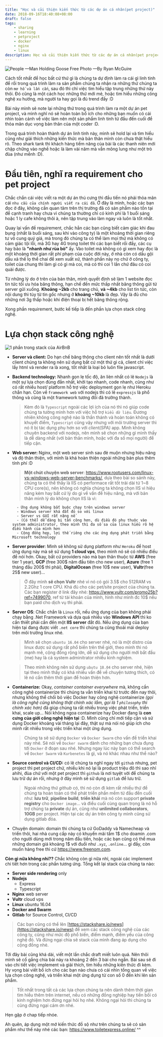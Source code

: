 ```yaml
---
title: "Học và cải thiện kiến thức từ các dự án cá nhân(pet project)"
date: 2018-09-16T18:40:08+08:00
draft: false
tags:
    - sharing
    - learning
    - petproject
    - docker
    - nginx
    - linux
description: Học và cải thiện kiến thức từ các dự án cá nhân(pet project)
---
```


![People —Man Holding Goose Free Photo —By Ryan McGuire](https://gratisography.com/thumbnails/gratisography-427-thumbnail.jpg)

Cách tốt nhất để học bất cứ thứ gì là chúng ta dự định làm ra cái gì linh tinh để rồi trong quá trình làm ra sản phẩm chúng ta nhận ra những thứ chúng ta còn `mơ hồ và lấn cấn`, sau đó thì chỉ việc tìm hiểu tập trung những thứ này thôi. Đó cũng là một cách học những thứ mới mẻ, hoặc tìm hiểu những công nghệ xu hướng, mà người ta hay gọi là đú trend đấy :D

Bài này mình sẽ note lại những thứ trong quá trình làm ra một dự án pet project, và mình nghĩ nó sẽ hoàn toàn bổ ích cho những bạn muốn có cái nhìn toàn cảnh về việc làm nên một sản phẩm linh tinh từ đầu đến cuối để thỏa mãn dục vọng bản thân của một coder :D.

Trong quá trình hoàn thành dự án linh tinh này, mình sẽ hold lại và tìm hiểu cũng như giải thích những kiến thức mà bản thân mình còn chưa thật hiểu rõ. Theo shark tank thì khách hàng tiềm năng của bài là các thanh niên mới chập chững vào nghề hoặc là làm vài năm mà vẫn mông lung như một trò đùa (như mềnh :D).

# Đầu tiên, nghĩ ra requirement cho pet project
Chắc chắn cái việc viết ra một dự án thú cưng thì đầu tiền nó phải thỏa mãn cái `nhu cầu của chính người viết ra cái đã`. Ở đây là mình, hoặc các bạn đọc ở đây, không cần quan tâm trên thị trường đã có sản phẩm nào tồn tại để cạnh tranh hay chưa vì chúng ta thường chỉ có kinh phí là 1 buổi sáng hoặc 1 ly cafe không thôi à, nên tập trung vào làm ngay và luôn là tốt nhắt.

Quay lại vấn đề requirement, chắc hẳn các bạn cũng biết cảm giác khi đau bụng (nhất là buổi sáng, sau khi vào công ty) là một khoảng thời gian riêng tư vô cung quý giá, mà trong đó chúng ta có thể làm mọi thứ mà không có cảm giác tội lỗi, mà 3G hay 4G trong toilet thì các bạn biết rồi đấy, các cụ hay bảo là **"nhanh như rùa bò"** ấy. Vào toilet mà không có gì xem hay đọc là một khoảng thời gian rất phí phạm của cuộc đời này, ở nhà còn có dầu gội dầu xả thế lọ thể chai để xem xuất xứ, thành phần này nọ chứ ở công ty, toilet của chung thì làm gì có gì mà coi, mà có thì coi 1 lần chứ đâu có coi quài được.

Từ những lý do ở trên của bản thân, mình quyết định sẽ làm 1 website đọc tin tức tối ưu hóa băng thông, hạn chế đến mức thấp nhất băng thông gửi từ server gửi xuống. **Khoảng ~2kb** cho trang chủ, **và ~4kb** cho list tin tức, còn nội dung thì tùy từ tin gốc nhưng ở **khoảng ~10kb** là đẹp. Vậy là đủ cho những nơi 3g thấp hoặc khi điện thoại bị hết băng thông rộng. 

Xong phần requirement, bước kế tiếp là đến phần lựa chọn stack công nghệ.

# Lựa chọn stack công nghệ
![1 phần trong stack của AirBnB](https://i.imgur.com/ZuPIua9.png)

- **Server và client:**
Do hạn chế băng thông cho client nên tốt nhất là dưới client chúng ta không nên sử dụng bất cứ một thứ gì cả, client chỉ việc lấy html và render ra là xong, tốt nhất là loại bỏ luôn file javascript. 

- **Backend technology:** Nhanh gọn lẹ tốc độ, ăn lièn nhất có lẽ `Nodejs` là một sự lựa chọn đúng đắn nhất, khởi tạo nhanh, code nhanh, cũng như có rất nhiều host/ platform hỗ trợ việc deployment gọn lẹ như Heroku chẳn hạn. Còn về `framework web` với nodejs thì có lẽ `expressjs` là phổ thông và cũng là một framework tương đối đã trưởng thành.

    > Kèm đó là `Typescript` ngoài các lợi ích của nó thì nó giúp code chúng ta tường mình hơn với việc hỗ trợ `kiểu dữ liệu`. Đương nhiên không công nghệ nào là thần thánh và hoàn toán không có khuyết điểm, `Typescript` cũng vậy nhưng với môi trường server thì nó ít bị tác dụng phụ hơn so với *client(SPA)* app. Mình không chuyên backend với nodejs, nên mình sẽ chọn những gì mình thấy là dễ dàng nhất (với bản thân mình, hoặc với đa số mọi người) để tiếp cận.

- **Web server:** Nginx, một web server sinh sau đẻ muộn nhưng hiệu năng và độ thân thiện, với mình là khá hoàn thiện ngoài những bản plus thêm tính phí :D

    > **Một chút chuyện web server**: https://www.rootusers.com/linux-vs-windows-web-server-benchmarks/, dựa theo bài so sánh này, chúng ta có thể thấy là IIS có performace rất tốt trải dài từ 1~8 CPU core(s), nên không có nghĩa chúng ta không chọn IIS vì hiệu năng kém hay bất cứ lý do gì về vấn đề hiệu năng, mà với bản thân mình lý do không chọn IIS là vì:

        - Ứng dụng không bắt buộc chạy trên windows server
        - Windows server khá đắt đỏ so với linux
        - Server vs GUI rất nặng nề
        - (Có thể) dễ dàng bị tấn công hơn, dù điều đó phụ thuộc vào system administrator, theo mình thì đa số sa của linux hiểu rõ hệ điều hành của mình hơn
        - Cộng đồng hẹp, lợi thế riêng cho các ứng dụng phát triển bằng Microsoft technology

- **Server provider**: Mình sẽ không sử dụng platform như `Heroku` để host ứng dụng này mà sẽ sử dụng **1 cloud vps**, theo mình nó sẽ có nhiều điều để nói hơn. Okay, bất cứ providers nào mà bạn thân thuộc từ **AWS** (free tier 1 year), **GCP** (free 300$ năm đầu tiên cho new user), **Azure** (free 1 tháng đầu 200$ thì phải), **DigitalOcean** (free 10$ new user), **Vultr**(free 25$ new user)... 

    > Ở đây mình **sẽ chọn Vultr** nhé vì nó có gói 3.5$ cho 512RAM vs 2.2Ghz 1 core CPU. Khá đủ cho các pet/site project của chúng ta. Các bạn register ở link đây nhé: https://www.vultr.com/promo25b?ref=7499070, ref từ tài khoản của mình, hình như mình đc 10$ nếu bạn paid cho dịch vụ thì phải.

- **Server OS**: Chắc chắn là `Linux` rồi, nếu ứng dụng của bạn không phải chạy bằng .Net Framework và dựa quá nhiều vào **Windows API** thì ko cần thiết phải cần đến một **IIS server** đắt đỏ. Nếu ứng dụng của bạn hiện tại đang được viết `.net core` thì chúng ta cũng thoải mái deploy trên môi trường linux nhé.

    > Mình sẽ chọn `ubuntu 16.04` cho server nhé, nó là một distro của linux được sử dụng rất phổ biến trên thế giới, theo mình thì nó mạnh mẽ, cộng đồng rộng lớn, dễ sử dụng cho người mới bắt đầu (me) hay là cả system adminitrator nhiều kinh nghiệm.

    > Theo mình không nên sử dụng `ubutu 18.04` cho server nhé, hiện tại theo mình thấy có khá nhiều vấn đề về chuyện tương thích, có lẽ nó cần thêm thời gian để hoàn thiện hơn.

- **Containerize:** Okay, *container container everywhere* mà, không cần công nghệ containerize thì chúng ta vẫn triển khai từ trước đến nay thôi, nhưng không thể chối bỏ việc Docker hay công nghệ containerize *(gọi là công nghệ cũng không thật chính xác lắm, gọi là 1 `philosophy` thì chính xác hơn)* đã giúp chúng ta rất nhiều trong việc phát triển, triển khai, scale up... Nói không ngoa containerize hay Docker đang là **con cưng của giới công nghệ hiện tại** :D. Mình cũng chỉ mới tiếp cận và sử dụng Docker khoảng vài tháng lại đây, thật sự mà nói nó giúp ích cho mình rất nhiều trong việc triển khai một ứng dụng.

    > Chúng ta sẽ sử dụng `Docker` và `Docker Swarm` cho vấn đề triển khai này nhé. Sẽ nói về `Docker swarm` dành cho những bạn chưa đụng tới `Docker` ở đoạn sau nhé. Nhưng ngay lúc này bạn có thể search về `Docker Swarm` và `Kurbenetes` là gì, và nó khác nhau như thể nào?

- **Source control và CI/CD:** có lẽ chúng ta nghĩ ngay tới `github` nhưng, pet project thì pet project chứ, nhiều khi nó lại là product triệu đô thì sao nhỉ ahihi, đùa chứ với một pet project thì `github` là nơi tuyệt vời để chúng ta lưu trữ dự án rồi, nhưng ở đây mình sẽ sử dụng `gitlab` để lưu trữ.
    
    > Ngoài những thứ *github* có, thì nó còn đi kèm rất nhiều thứ để chúng ta hoàn toàn có thể phát triển phần mềm từ đầu đến cuối như: **lưu trữ**, **pipeline build**, **triển khải** mà nó còn support **private registry** cho `Docker image`... và điều cuối cùng quan trọng là nó hỗ trợ chúng ta **private** dự án, cũng như **unlimited collaborators**, **10GB** per project. Hiện tại các dự án trên công ty mình cũng sử dụng gitlab đóa.   

- Chuyện domain: domain thì chúng ta cứ GoDaddy và Namecheap và triển thôi, hai nhà cung cấp này có khuyển mãi tầm 1$ cho doamin .com cho người dùng mới trong năm đầu tiền, hoặc các bạn cũng có thể mua những domain giá khoảng 1$ với đuổi như `.xyz`, `.online`... gì đấy, còn muốn hàng free thì cứ https://www.freenom.com.

**Còn gì nữa không nhỉ??** Chắc không còn gì nữa nhỉ, ngoài các implement chi tiết hơn trong các phần tương ứng. Tổng kết lại stack của chúng ta nào:

- **Server side rendering** only
- **Nodejs**
    - Express
    - Typescript
- **Nginx** web server
- **Vultr** cloud vps
- **Linux** ubuntu 16.04
- **Docker and Swarm**
- **Gitlab** for Source Control, CI/CD

> Các bạn cũng có thể lên [https://stackshare.io/news](https://stackshare.io/news) để xem các stack công nghệ của các công ty, cũng như mức độ phổ biến, điểm mạnh, điểm yếu của công nghệ đó. Và đừng ngại chia sẽ stack của mình đang áp dụng cho cộng đồng nhé.

Tới đây bài cũng khá dài, viết một lần chắc draft miết luôn quá. Nên thôi mình sẽ cố gắng chia bài này ra khoảng 2 đến 3 bài cho ngắn. Bài sau sẽ đi vào chi tiết việc implement và giải thích, tìm hiểu những kiến thức đi kèm. Hy vọng bài viết bổ ích cho các bạn nào chưa có cái nhìn tổng quan về việc lựa chọn công nghệ, và triển khai một ứng dụng từ con số 0 đến khi lên sản phẩm. 

> Tốt nhất trong tất cả các lựa chọn chúng ta nên dành thêm thời gian tìm hiểu thêm trên internet, nếu có những đồng nghiệp hay tiền bối có kinh nghiệm hơn đừng ngại hỏi họ nhé. Không ngại hỏi thì chúng ta cũng đừng ngại cám ơn nhé.

Hẹn gặp ở chap tiếp nhóe.

Ah quên, áp dụng một mớ kiến thức đồ sộ như trên chúng ta sẽ có sản phẩm như thế này nhé các bạn:
https://www.toiletexpress.online/ ^^
